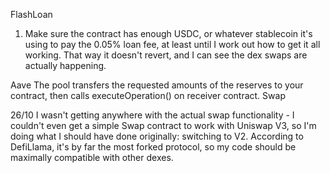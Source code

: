 FlashLoan

1. Make sure the contract has enough USDC, or whatever stablecoin it's using to pay the 0.05% loan fee, at least until I work out how to get it all working. That way it doesn't revert, and I can see the dex swaps are actually happening. 

Aave
The pool transfers the requested amounts of the reserves to your contract, then calls executeOperation() on receiver contract.
Swap

26/10
I wasn't getting anywhere with the actual swap functionality - I couldn't even get a simple Swap contract to work with Uniswap V3, so I'm doing what I should have done originally: switching to V2. According to DefiLlama, it's by far the most forked protocol, so my code should be maximally compatible with other dexes.